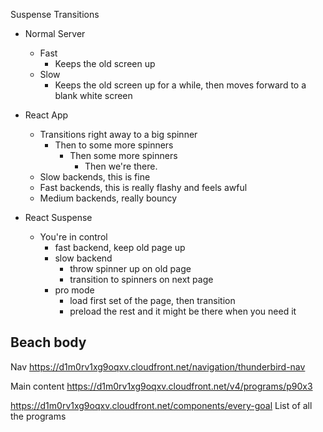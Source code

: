 Suspense Transitions

- Normal Server
  - Fast
    - Keeps the old screen up
  - Slow
    - Keeps the old screen up for a while, then moves forward to a blank white screen
  
- React App
  - Transitions right away to a big spinner
    - Then to some more spinners
      - Then some more spinners
        - Then we're there.
  - Slow backends, this is fine
  - Fast backends, this is really flashy and feels awful
  - Medium backends, really bouncy

- React Suspense
  - You're in control
    - fast backend, keep old page up
    - slow backend
      - throw spinner up on old page
      - transition to spinners on next page
    - pro mode
      - load first set of the page, then transition
      - preload the rest and it might be there when you need it



Beach body
---------

Nav
https://d1m0rv1xg9oqxv.cloudfront.net/navigation/thunderbird-nav

Main content
https://d1m0rv1xg9oqxv.cloudfront.net/v4/programs/p90x3

https://d1m0rv1xg9oqxv.cloudfront.net/components/every-goal
List of all the programs


